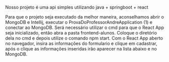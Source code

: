 Nosso projeto é uma api simples utilizando java + springboot + react


Para que o projeto seja executado da melhor maneira, aconselhamos abrir o MongoDB e Intellij, executar o ProvaDoProfessorAndreApplication (1) e conectar ao MongoDB. 
Será necessário utilizar o cmd para que o React App seja inicializado, então abra a pasta frontend-alunos. 
Coloque o diretório dela no cmd e depois utilize o comando npm start. 
Com o React App aberto no navegador, insira as informações do formulario e clique em cadastrar, após o clique as informações inseridas irão aparecer na lista abaixo e no MongoDB.
